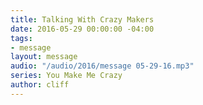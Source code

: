```yaml
---
title: Talking With Crazy Makers
date: 2016-05-29 00:00:00 -04:00
tags:
- message
layout: message
audio: "/audio/2016/message 05-29-16.mp3"
series: You Make Me Crazy
author: cliff
---
```


